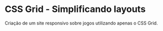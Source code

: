 # CSS Grid - Simplificando layouts
 Criação de um site responsivo sobre jogos utilizando apenas o CSS Grid.
